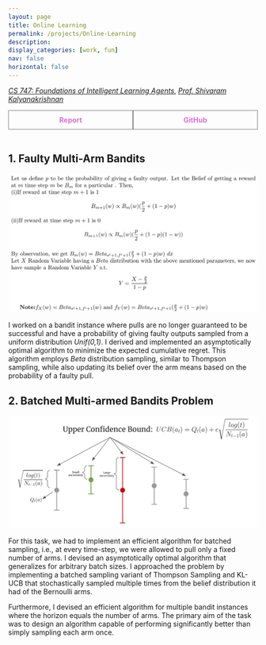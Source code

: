 ```yaml
---
layout: page
title: Online Learning
permalink: /projects/Online-Learning
description:
display_categories: [work, fun]
nav: false
horizontal: false
---
```

  [_CS 747: Foundations of Intelligent Learning Agents_](https://www.cse.iitb.ac.in/~shivaram/teaching/cs747-a2023/index.html), [_Prof. Shivaram Kalyanakrishnan_](https://www.cse.iitb.ac.in/~shivaram/) 

  <div style="display: flex;">
    <a href="/assets/pdf/Bandits.pdf" style="flex: 1; padding: 10px; border: 1px solid grey; text-align: center; text-decoration: none;">
        <div style="font-weight: bold; color: orchid;">Report</div>
    </a>
    <a href="https://github.com/Vansh28Kapoor/Online-Learning" style="flex: 1; padding: 10px; border: 1px solid grey; text-align: center; text-decoration: none;">
        <div style="font-weight: bold; color: orchid;">GitHub</div>
    </a>
</div>

<br>

## 1. Faulty Multi-Arm Bandits 	
<p align="center">	
    <img width="500"  src="/assets/img/opt_alg.png">	
</p>	

I worked on a bandit instance where pulls are no longer guaranteed to be successful and have a probability of giving faulty outputs sampled from a uniform distribution _Unif(0,1)_. I derived and implemented an asymptotically optimal algorithm to minimize the expected cumulative regret. This algorithm employs _Beta_ distribution sampling, similar to Thompson sampling, while also updating its belief over the arm means based on the probability of a faulty pull.

## 2. Batched Multi-armed Bandits Problem
<p align="center">	
    <img width="500"  src="/assets/img/ucb.jpg">	
</p>	
  For this task, we had to implement an efficient algorithm for batched sampling, i.e., at every time-step, we were allowed to pull only a fixed number of arms. I devised an asymptotically optimal algorithm that generalizes for arbitrary batch sizes. I approached the problem by implementing a batched sampling variant of Thompson Sampling and KL-UCB that stochastically sampled multiple times from the belief distribution it had of the Bernoulli arms.


Furthermore, I devised an efficient algorithm for multiple bandit instances where the horizon equals the number of arms. The primary aim of the task was to design an algorithm capable of performing significantly better than simply sampling each arm once.
